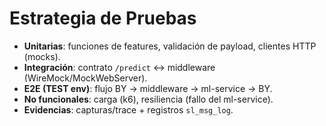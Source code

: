 # Estrategia de Pruebas

- **Unitarias**: funciones de features, validación de payload, clientes HTTP (mocks).
- **Integración**: contrato `/predict` ↔ middleware (WireMock/MockWebServer).
- **E2E (TEST env)**: flujo BY → middleware → ml-service → BY.
- **No funcionales**: carga (k6), resiliencia (fallo del ml-service).
- **Evidencias**: capturas/trace + registros `sl_msg_log`.
